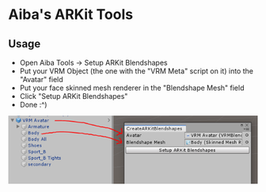 # Aiba's ARKit Tools
## Usage
- Open Aiba Tools -> Setup ARKit Blendshapes
- Put your VRM Object (the one with the "VRM Meta" script on it) into the "Avatar" field
- Put your face skinned mesh renderer in the "Blendshape Mesh" field
- Click "Setup ARKit Blendshapes"
- Done :^)

![Usage Image](./usage.png "Example usage")
